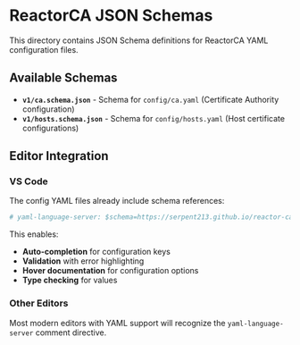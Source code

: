 # ReactorCA JSON Schemas

This directory contains JSON Schema definitions for ReactorCA YAML configuration files.

## Available Schemas

- **`v1/ca.schema.json`** - Schema for `config/ca.yaml` (Certificate Authority configuration)
- **`v1/hosts.schema.json`** - Schema for `config/hosts.yaml` (Host certificate configurations)

## Editor Integration

### VS Code

The config YAML files already include schema references:

```yaml
# yaml-language-server: $schema=https://serpent213.github.io/reactor-ca/schemas/v1/ca.schema.json
```

This enables:
- **Auto-completion** for configuration keys
- **Validation** with error highlighting
- **Hover documentation** for configuration options
- **Type checking** for values

### Other Editors

Most modern editors with YAML support will recognize the `yaml-language-server` comment directive.
